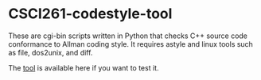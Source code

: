 CSCI261-codestyle-tool
======================

These are cgi-bin scripts written in Python that checks C++ source code conformance to Allman coding style. It requires astyle and linux tools such as file, dos2unix, and diff. 

The <A href="http://inside.mines.edu/~omota/cgi-bin/style">tool</A> is available here if you want to test it. 
